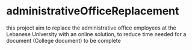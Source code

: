# administrativeOfficeReplacement
this project aim to replace the administrative office employees at the Lebanese University with an online solution, to reduce time needed for a document (College document) to be complete
